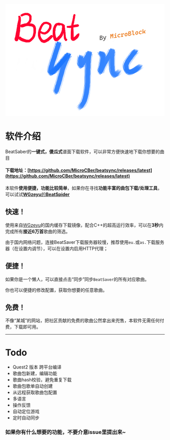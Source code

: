 ![](resources/beatsync.png)

# 软件介绍
BeatSaber的**一键式，傻瓜式**谱面下载软件，可以非常方便快速地下载你想要的曲目
#### 下载地址：[https://github.com/MicroCBer/beatsync/releases/latest](https://github.com/MicroCBer/beatsync/releases/latest)

本软件**使用便捷，功能比较简单**，如果你在寻找**功能丰富的曲包下载/处理工具**，可以试试[**WGzeyu**的**BeatSpider**](https://github.com/WGzeyu/BeatSpider)

## 快速！
使用来自[WGzeyu](https://bs-wgzeyu.gtxcn.com/)的国内缓存下载镜像，配合C++的超高运行效率，可以在**3秒**内完成所有**接近6万首**歌曲的筛选。

由于国内网络问题，连接BeatSaver下载服务器较慢，推荐使用`eu.`或`as.`下载服务器（在设置内调节），可以在设置内启用HTTP代理；
## 便捷！
如果你是一个懒人，可以直接点击“同步”同步`BeatSaver`的所有对应歌曲。

你也可以便捷的修改配置，获取你想要的任意歌曲。
## 免费！
不像“某城”的网站，把社区贡献的免费的歌曲公然拿出来兜售，本软件无需任何付费，下载即可用。

------

# Todo
- Quest2 版本 跨平台编译
- 歌曲包新建，编辑功能
- 歌曲hash校验，避免重复下载
- 歌曲包歌单自动创建
- 从远程获取歌曲包配置
- 多语言
- 操作反馈
- 自动定位游戏
- 定时自动同步

### 如果你有什么想要的功能，不要介意issue里提出来~
